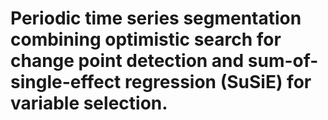 # Periodic time series segmentation combining optimistic search for change point detection and sum-of-single-effect regression (SuSiE) for variable selection.
